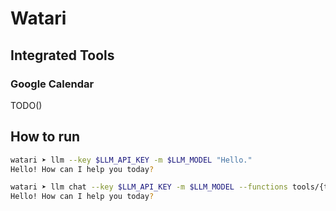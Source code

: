 # Watari

## Integrated Tools

### Google Calendar

TODO()

## How to run

```bash
watari ➤ llm --key $LLM_API_KEY -m $LLM_MODEL "Hello."
Hello! How can I help you today?
```

```bash
watari ➤ llm chat --key $LLM_API_KEY -m $LLM_MODEL --functions tools/{tools}.py --td
Hello! How can I help you today?
```
